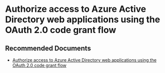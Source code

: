   <properties
	pageTitle="error - invalid_grant"
	description="error - invalid_grant"
	service="microsoft.PowerBIDedicated"
	resource="capacities"
	authors="pjfreitas"
	ms.author="pfreitas"	
	displayOrder="570"
	selfHelpType="generic"
	supportTopicIds="32628100"
	productPesIds="16334"
	cloudEnvironments="public, MoonCake, fairfax" 
	articleId="dca08bcb-b683-422c-e4bf-f43b102d95f3"
	ownershipId="ASEP_ContentService_Placeholder"
/>

# Authorize access to Azure Active Directory web applications using the OAuth 2.0 code grant flow

## **Recommended Documents**

* [Authorize access to Azure Active Directory web applications using the OAuth 2.0 code grant flow](https://docs.microsoft.com/azure/active-directory/develop/v1-protocols-oauth-code)
